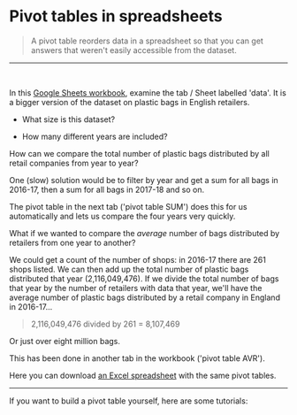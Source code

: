 # Pivot tables in spreadsheets

> A pivot table reorders data in a spreadsheet so that you can get answers that weren't easily accessible from the dataset.

---
<br />

In this [Google Sheets workbook](https://docs.google.com/spreadsheets/d/1P8BU2SLGSoRoDpTsTWL982GYcwUpAQwWWahCoUReets/edit?usp=sharing), examine the tab / Sheet labelled 'data'. It is a bigger version of the dataset on plastic bags in English retailers.

- What size is this dataset?

- How many different years are included?

How can we compare the total number of plastic bags distributed by all retail companies from year to year?

One (slow) solution would be to filter by year and get a sum for all bags in 2016-17, then a sum for all bags in 2017-18 and so on.

The pivot table in the next tab ('pivot table SUM') does this for us automatically and lets us compare the four years very quickly.

What if we wanted to compare the *average* number of bags distributed by retailers from one year to another?

We could get a count of the number of shops: in 2016-17 there are 261 shops listed. We can then add up the total number of plastic bags distributed that year (2,116,049,476). If we divide the total number of bags that year by the number of retailers with data that year, we'll have the average number of plastic bags distributed by a retail company in England in 2016-17...

> 2,116,049,476 divided by 261 = 8,107,469

Or just over eight million bags.

This has been done in another tab in the workbook ('pivot table AVR').

Here you can download [an Excel spreadsheet](csvs/bags_pivot.xlsx) with the same pivot tables.

---

If you want to build a pivot table yourself, here are some tutorials:
